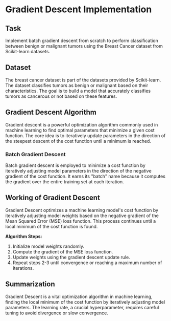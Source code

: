 # Gradient Descent Implementation

## Task
Implement batch gradient descent from scratch to perform classification between benign or malignant tumors using the Breast Cancer dataset from Scikit-learn datasets.

## Dataset
The breast cancer dataset is part of the datasets provided by Scikit-learn. The dataset classifies tumors as benign or malignant based on their characteristics. The goal is to build a model that accurately classifies tumors as cancerous or not based on these features.

## Gradient Descent Algorithm
Gradient descent is a powerful optimization algorithm commonly used in machine learning to find optimal parameters that minimize a given cost function. The core idea is to iteratively update parameters in the direction of the steepest descent of the cost function until a minimum is reached.

### Batch Gradient Descent
Batch gradient descent is employed to minimize a cost function by iteratively adjusting model parameters in the direction of the negative gradient of the cost function. It earns its "batch" name because it computes the gradient over the entire training set at each iteration.

## Working of Gradient Descent
Gradient Descent optimizes a machine learning model's cost function by iteratively adjusting model weights based on the negative gradient of the Mean Squared Error (MSE) loss function. This process continues until a local minimum of the cost function is found.

**Algorithm Steps:**
1. Initialize model weights randomly.
2. Compute the gradient of the MSE loss function.
3. Update weights using the gradient descent update rule.
4. Repeat steps 2-3 until convergence or reaching a maximum number of iterations.

## Summarization
Gradient Descent is a vital optimization algorithm in machine learning, finding the local minimum of the cost function by iteratively adjusting model parameters. The learning rate, a crucial hyperparameter, requires careful tuning to avoid divergence or slow convergence.
